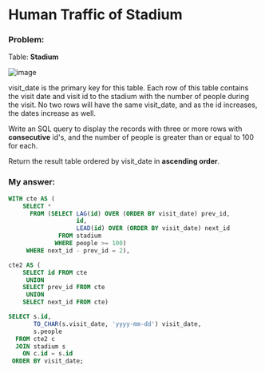 # Human Traffic of Stadium 
  
### Problem: 
  
Table: **Stadium** 

![image](https://user-images.githubusercontent.com/48019306/211852412-6ee36ceb-2659-471a-9be1-cced4cafc43f.png)

visit_date is the primary key for this table.
Each row of this table contains the visit date and visit id to the stadium with the number of people during the visit.
No two rows will have the same visit_date, and as the id increases, the dates increase as well.

Write an SQL query to display the records with three or more rows with **consecutive** id's, and the number of people is greater than or equal to 100 for each.

Return the result table ordered by visit_date in **ascending order**.

### My answer: 

````sql   
WITH cte AS (
    SELECT * 
      FROM (SELECT LAG(id) OVER (ORDER BY visit_date) prev_id,
                   id,
                   LEAD(id) OVER (ORDER BY visit_date) next_id
              FROM stadium 
             WHERE people >= 100)
     WHERE next_id - prev_id = 2),

cte2 AS (
    SELECT id FROM cte
     UNION
    SELECT prev_id FROM cte
     UNION
    SELECT next_id FROM cte)

SELECT s.id, 
       TO_CHAR(s.visit_date, 'yyyy-mm-dd') visit_date, 
       s.people
  FROM cte2 c
  JOIN stadium s 
    ON c.id = s.id
 ORDER BY visit_date;
```` 

